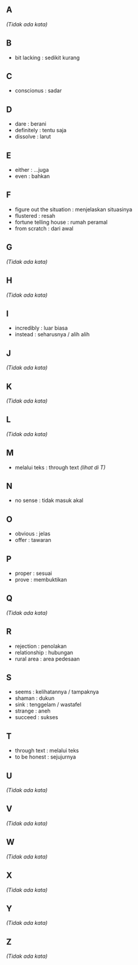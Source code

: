 ## A

_(Tidak ada kata)_

## B

- bit lacking : sedikit kurang

## C

- conscionus : sadar

## D

- dare : berani
- definitely : tentu saja
- dissolve : larut

## E

- either : ...juga
- even : bahkan

## F

- figure out the situation : menjelaskan situasinya
- flustered : resah
- fortune telling house : rumah peramal
- from scratch : dari awal

## G

_(Tidak ada kata)_

## H

_(Tidak ada kata)_

## I

- incredibly : luar biasa
- instead : seharusnya / alih alih

## J

_(Tidak ada kata)_

## K

_(Tidak ada kata)_

## L

_(Tidak ada kata)_

## M

- melalui teks : through text _(lihat di T)_

## N

- no sense : tidak masuk akal

## O

- obvious : jelas
- offer : tawaran

## P

- proper : sesuai
- prove : membuktikan

## Q

_(Tidak ada kata)_

## R

- rejection : penolakan
- relationship : hubungan
- rural area : area pedesaan

## S

- seems : kelihatannya / tampaknya
- shaman : dukun
- sink : tenggelam / wastafel
- strange : aneh
- succeed : sukses

## T

- through text : melalui teks
- to be honest : sejujurnya

## U

_(Tidak ada kata)_

## V

_(Tidak ada kata)_

## W

_(Tidak ada kata)_

## X

_(Tidak ada kata)_

## Y

_(Tidak ada kata)_

## Z

_(Tidak ada kata)_

